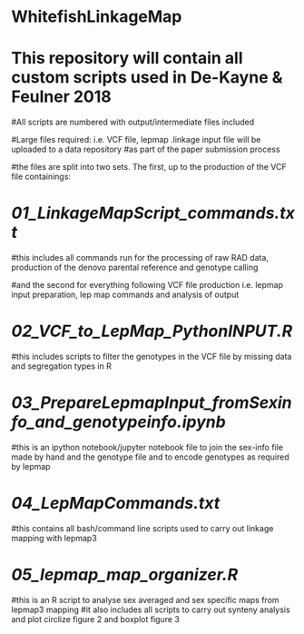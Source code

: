 # WhitefishLinkageMap
# This repository will contain all custom scripts used in De-Kayne & Feulner 2018

#All scripts are numbered with output/intermediate files included

#Large files required: i.e. VCF file, lepmap .linkage input file will be uploaded to a data repository
#as part of the paper submission process

#the files are split into two sets. The first, up to the production of the VCF file containings:
# *01_LinkageMapScript_commands.txt*
#this includes all commands run for the processing of raw RAD data, production of the denovo parental reference and genotype calling
            
#and the second for everything following VCF file production i.e. lepmap input preparation, lep map commands and analysis of output
# *02_VCF_to_LepMap_PythonINPUT.R*
#this includes scripts to filter the genotypes in the VCF file by missing data and segregation types in R
# *03_PrepareLepmapInput_fromSexinfo_and_genotypeinfo.ipynb*
#this is an ipython notebook/jupyter notebook file to join the sex-info file made by hand and the genotype file and to encode genotypes as required by lepmap
# *04_LepMapCommands.txt*
#this contains all bash/command line scripts used to carry out linkage mapping with lepmap3
# *05_lepmap_map_organizer.R*
#this is an R script to analyse sex averaged and sex specific maps from lepmap3 mapping
#it also includes all scripts to carry out synteny analysis and plot circlize figure 2 and boxplot figure 3
